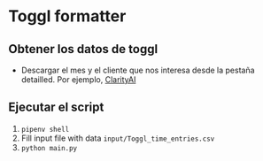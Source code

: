 # Toggl formatter

## Obtener los datos de toggl

- Descargar el mes y el cliente que nos interesa desde la pestaña detailled. Por ejemplo, [ClarityAI](https://track.toggl.com/reports/detailed/1998183/clients/56277046/period/thisMonth)

## Ejecutar el script

1. `pipenv shell`
2. Fill input file with data `input/Toggl_time_entries.csv`
3. `python main.py`